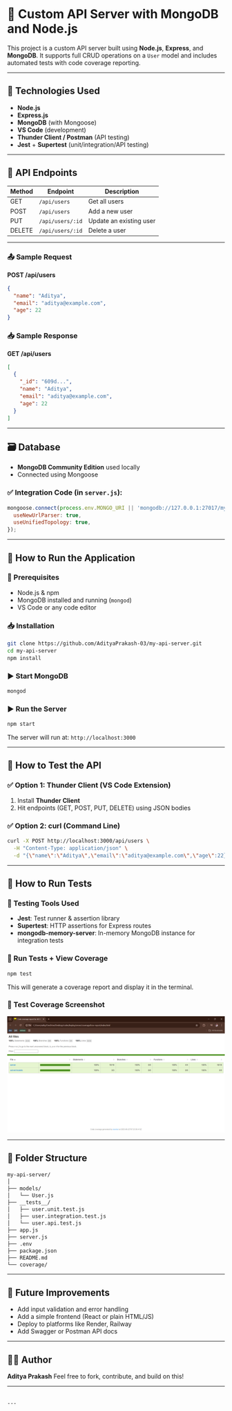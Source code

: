 # 🧪 Custom API Server with MongoDB and Node.js

This project is a custom API server built using **Node.js**, **Express**, and **MongoDB**. It supports full CRUD operations on a `User` model and includes automated tests with code coverage reporting.

---

## 🧠 Technologies Used

- **Node.js**
- **Express.js**
- **MongoDB** (with Mongoose)
- **VS Code** (development)
- **Thunder Client / Postman** (API testing)
- **Jest** + **Supertest** (unit/integration/API testing)

---

## 📡 API Endpoints

| Method | Endpoint         | Description             |
|--------|------------------|-------------------------|
| GET    | `/api/users`     | Get all users           |
| POST   | `/api/users`     | Add a new user          |
| PUT    | `/api/users/:id` | Update an existing user |
| DELETE | `/api/users/:id` | Delete a user           |

---

### 📤 Sample Request

**POST /api/users**
```json
{
  "name": "Aditya",
  "email": "aditya@example.com",
  "age": 22
}
````

### 📥 Sample Response

**GET /api/users**

```json
[
  {
    "_id": "609d...",
    "name": "Aditya",
    "email": "aditya@example.com",
    "age": 22
  }
]
```

---

## 🗃️ Database

* **MongoDB Community Edition** used locally
* Connected using Mongoose

### ✅ Integration Code (in `server.js`):

```js
mongoose.connect(process.env.MONGO_URI || 'mongodb://127.0.0.1:27017/myapidb', {
  useNewUrlParser: true,
  useUnifiedTopology: true,
});
```

---

## 🚀 How to Run the Application

### 🧩 Prerequisites

* Node.js & npm
* MongoDB installed and running (`mongod`)
* VS Code or any code editor

### 📥 Installation

```bash
git clone https://github.com/AdityaPrakash-03/my-api-server.git
cd my-api-server
npm install
```

### ▶️ Start MongoDB

```bash
mongod
```

### ▶️ Run the Server

```bash
npm start
```

The server will run at: `http://localhost:3000`

---

## 🧪 How to Test the API

### ✅ Option 1: Thunder Client (VS Code Extension)

1. Install **Thunder Client**
2. Hit endpoints (GET, POST, PUT, DELETE) using JSON bodies

### ✅ Option 2: curl (Command Line)

```bash
curl -X POST http://localhost:3000/api/users \
  -H "Content-Type: application/json" \
  -d "{\"name\":\"Aditya\",\"email\":\"aditya@example.com\",\"age\":22}"
```

---

## 🧪 How to Run Tests

### 🧰 Testing Tools Used

* **Jest**: Test runner & assertion library
* **Supertest**: HTTP assertions for Express routes
* **mongodb-memory-server**: In-memory MongoDB instance for integration tests

### 🔧 Run Tests + View Coverage

```bash
npm test
```

This will generate a coverage report and display it in the terminal.

### 📸 Test Coverage Screenshot

![Test Coverage Screenshot](assests/ss.png)

---

## 📂 Folder Structure

```
my-api-server/
│
├── models/
│   └── User.js
├── __tests__/
│   ├── user.unit.test.js
│   ├── user.integration.test.js
│   └── user.api.test.js
├── app.js
├── server.js
├── .env
├── package.json
├── README.md
└── coverage/
```

---

## 📌 Future Improvements

* Add input validation and error handling
* Add a simple frontend (React or plain HTML/JS)
* Deploy to platforms like Render, Railway
* Add Swagger or Postman API docs

---

## 🧑‍💻 Author

**Aditya Prakash**
Feel free to fork, contribute, and build on this!

---

```

---
